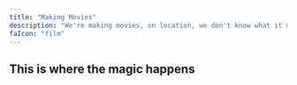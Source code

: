 ```yaml
---
title: "Making Movies"
description: "We're making movies, on location, we don't know what it means"
faIcon: "film"
---
```


## This is where the magic happens
